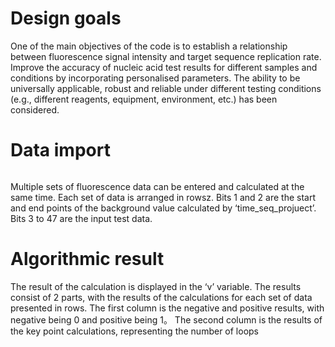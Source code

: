 # Design goals
One of the main objectives of the code is to establish a relationship between fluorescence signal intensity and target sequence replication rate.
Improve the accuracy of nucleic acid test results for different samples and conditions by incorporating personalised parameters.
The ability to be universally applicable, robust and reliable under different testing conditions (e.g., different reagents, equipment, environment, etc.) has been considered.
# Data import
```P_overall = xlsread('E:\***.xlsx',sheet *,'E2:AY63');
```
Multiple sets of fluorescence data can be entered and calculated at the same time.
Each set of data is arranged in rowsz.
Bits 1 and 2 are the start and end points of the background value calculated by ‘time_seq_projuect’.
Bits 3 to 47 are the input test data.
# Algorithmic result
The result of the calculation is displayed in the ‘v’ variable.
The results consist of 2 parts, with the results of the calculations for each set of data presented in rows. The first column is the negative and positive results, with negative being 0 and positive being 1。
The second column is the results of the key point calculations, representing the number of loops
